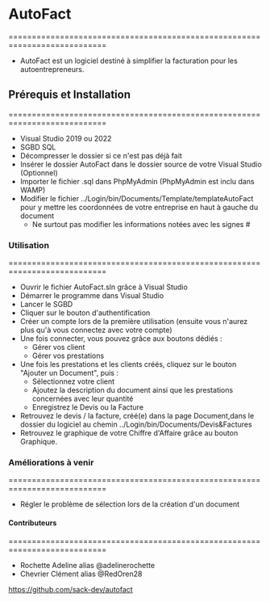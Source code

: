 # AutoFact
===========================================================================
- AutoFact est un logiciel destiné à simplifier la facturation pour les autoentrepreneurs.

## Prérequis et Installation
===========================================================================
- Visual Studio 2019 ou 2022
- SGBD SQL
- Décompresser le dossier si ce n'est pas déjà fait
- Insérer le dossier AutoFact dans le dossier source de votre Visual Studio (Optionnel)
- Importer le fichier .sql dans PhpMyAdmin (PhpMyAdmin est inclu dans WAMP)
- Modifier le fichier ../Login/bin/Documents/Template/templateAutoFact pour y mettre les coordonnées de votre entreprise en haut à gauche du document
  - Ne surtout pas modifier les informations notées avec les signes #

### Utilisation
===========================================================================
- Ouvrir le fichier AutoFact.sln grâce à Visual Studio
- Démarrer le programme dans Visual Studio
- Lancer le SGBD
- Cliquer sur le bouton d'authentification
- Créer un compte lors de la première utilisation (ensuite vous n'aurez plus qu'à vous connectez avec votre compte)
- Une fois connecter, vous pouvez grâce aux boutons dédiés :
  - Gérer vos client
  - Gérer vos prestations
- Une fois les prestations et les clients créés, cliquez sur le bouton "Ajouter un Document", puis :
  - Sélectionnez votre client
  - Ajoutez la description du document ainsi que les prestations concernées avec leur quantité
  - Enregistrez le Devis ou la Facture
- Retrouvez le devis / la facture, créé(e) dans la page Document,dans le dossier du logiciel au chemin ../Login/bin/Documents/Devis&Factures
- Retrouvez le graphique de votre Chiffre d'Affaire grâce au bouton Graphique.

### Améliorations à venir
===========================================================================
- Régler le problème de sélection lors de la création d'un document

#### Contributeurs
===========================================================================
- Rochette Adeline alias @adelinerochette
- Chevrier Clément alias @RedOren28

https://github.com/sack-dev/autofact
